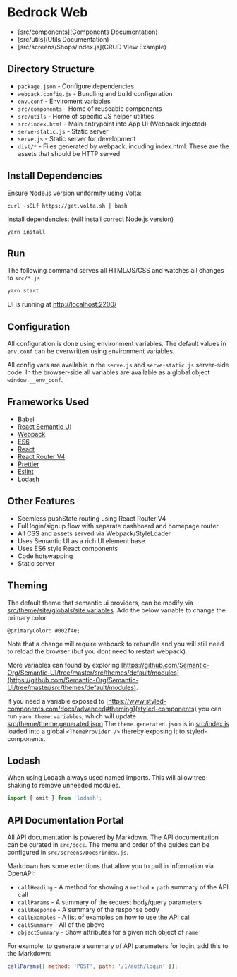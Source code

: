 # Bedrock Web

- [src/components](Components Documentation)
- [src/utils](Utils Documentation)
- [src/screens/Shops/index.js](CRUD View Example)

## Directory Structure

- `package.json` - Configure dependencies
- `webpack.config.js` - Bundling and build configuration
- `env.conf` - Enviroment variables
- `src/components` - Home of reuseable components
- `src/utils` - Home of specific JS helper utilities
- `src/index.html` - Main entrypoint into App UI (Webpack injected)
- `serve-static.js` - Static server
- `serve.js` - Static server for development
- `dist/*` - Files generated by webpack, incuding index.html. These are the assets that should be HTTP served

## Install Dependencies

Ensure Node.js version uniformity using Volta:

```
curl -sSLf https://get.volta.sh | bash
```

Install dependencies: (will install correct Node.js version)

```
yarn install
```

## Run

The following command serves all HTML/JS/CSS and watches all changes to `src/*.js`

```bash
yarn start
```

UI is running at [http://localhost:2200/](http://localhost:2200/)

## Configuration

All configuration is done using environment variables. The default values in `env.conf` can be overwritten using environment variables.

All config vars are available in the `serve.js` and `serve-static.js` server-side code. In the browser-side all variables are available as a global object `window.__env_conf`.

## Frameworks Used

- [Babel](https://babeljs.io/)
- [React Semantic UI](http://react.semantic-ui.com/)
- [Webpack](http://webpack.github.io/)
- [ES6](https://babeljs.io/docs/learn-es2015/)
- [React](https://facebook.github.io/react/)
- [React Router V4](https://github.com/reactjs/react-router)
- [Prettier](https://prettier.io/)
- [Eslint](https://eslint.org/)
- [Lodash](https://lodash.com/)

## Other Features

- Seemless pushState routing using React Router V4
- Full login/signup flow with separate dashboard and homepage router
- All CSS and assets served via Webpack/StyleLoader
- Uses Semantic UI as a rich UI element base
- Uses ES6 style React components
- Code hotswapping
- Static server

## Theming

The default theme that semantic ui providers, can be modify via [src/theme/site/globals/site.variables](site.variables).
Add the below variable to change the primary color

```
@primaryColor: #002f4e;
```

Note that a change will require webpack to rebundle and you will still need to reload the browser (but you dont need to restart webpack).

More variables can found by exploring [https://github.com/Semantic-Org/Semantic-UI/tree/master/src/themes/default/modules](https://github.com/Semantic-Org/Semantic-UI/tree/master/src/themes/default/modules).

If you need a variable exposed to [https://www.styled-components.com/docs/advanced#theming](styled-components)
you can run `yarn theme:variables`, which will update [src/theme/theme.generated.json](theme/theme.generated.json)
The `theme.generated.json` is in [src/index.js](src/index.js) loaded into a global `<ThemeProvider />` thereby exposing it to styled-components.

## Lodash

When using Lodash always used named imports. This will allow tree-shaking to remove unneeded modules.

```js
import { omit } from 'lodash';
```

## API Documentation Portal

All API documentation is powered by Markdown. The API documentation can be curated in `src/docs`. The menu and order of the guides can be configured in `src/screens/Docs/index.js`.

Markdown has some extentions that allow you to pull in information via OpenAPI:

- `callHeading` - A method for showing a `method` + `path` summary of the API call
- `callParams` - A summary of the request body/query parameters
- `callResponse` - A summary of the response body
- `callExamples` - A list of examples on how to use the API call
- `callSummary` - All of the above
- `objectSummary` - Show attributes for a given rich object of `name`

For example, to generate a summary of API parameters for login, add this to the Markdown:

```javascript
callParams({ method: 'POST', path: '/1/auth/login' });
```
